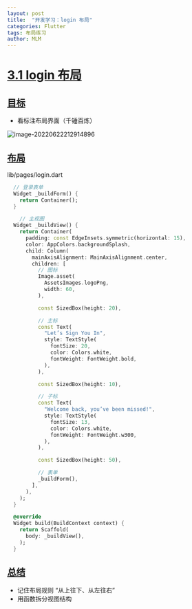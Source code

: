 ```yaml
---
layout: post
title:  "开发学习：login 布局"
categories: Flutter
tags: 布局练习
author: MLM
---
```

# [3.1 login 布局]()

## [目标]()

* 看标注布局界面（千锤百炼）

![image-20220622212914896](https://molingmiao.github.io/pic/image-20220622212914896.png)

## [布局]()

lib/pages/login.dart

```dart
  // 登录表单
  Widget _buildForm() {
    return Container();
  }
```

```dart
    // 主视图
  Widget _buildView() {
    return Container(
      padding: const EdgeInsets.symmetric(horizontal: 15),
      color: AppColors.backgroundSplash,
      child: Column(
        mainAxisAlignment: MainAxisAlignment.center,
        children: [
          // 图标
          Image.asset(
            AssetsImages.logoPng,
            width: 60,
          ),

          const SizedBox(height: 20),

          // 主标
          const Text(
            "Let’s Sign You In",
            style: TextStyle(
              fontSize: 20,
              color: Colors.white,
              fontWeight: FontWeight.bold,
            ),
          ),

          const SizedBox(height: 10),

          // 子标
          const Text(
            "Welcome back, you’ve been missed!",
            style: TextStyle(
              fontSize: 13,
              color: Colors.white,
              fontWeight: FontWeight.w300,
            ),
          ),

          const SizedBox(height: 50),

          // 表单
          _buildForm(),
        ],
      ),
    );
  }
```

```dart
  @override
  Widget build(BuildContext context) {
    return Scaffold(
      body: _buildView(),
    );
  }
```

## [总结]()

* 记住布局规则 “从上往下、从左往右”
* 用函数拆分视图结构
